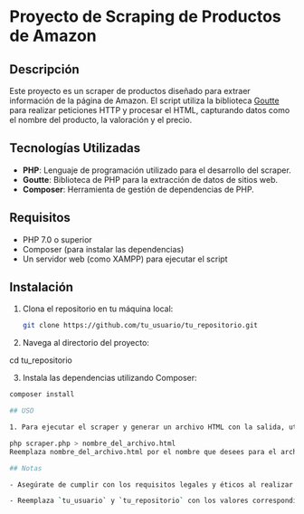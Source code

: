 # Proyecto de Scraping de Productos de Amazon

## Descripción

Este proyecto es un scraper de productos diseñado para extraer información de la página de Amazon. El script utiliza la biblioteca [Goutte](https://github.com/FriendsOfPHP/Goutte) para realizar peticiones HTTP y procesar el HTML, capturando datos como el nombre del producto, la valoración y el precio.

## Tecnologías Utilizadas

- **PHP**: Lenguaje de programación utilizado para el desarrollo del scraper.
- **Goutte**: Biblioteca de PHP para la extracción de datos de sitios web.
- **Composer**: Herramienta de gestión de dependencias de PHP.

## Requisitos

- PHP 7.0 o superior
- Composer (para instalar las dependencias)
- Un servidor web (como XAMPP) para ejecutar el script

## Instalación

1. Clona el repositorio en tu máquina local:
   ```bash
   git clone https://github.com/tu_usuario/tu_repositorio.git

2. Navega al directorio del proyecto:
 
  cd tu_repositorio

3. Instala las dependencias utilizando Composer:
  ```bash
  composer install

## USO

1. Para ejecutar el scraper y generar un archivo HTML con la salida, utiliza el siguiente comando:
  
  php scraper.php > nombre_del_archivo.html
  Reemplaza nombre_del_archivo.html por el nombre que desees para el archivo de salida.

## Notas
  
- Asegúrate de cumplir con los requisitos legales y éticos al realizar scraping en sitios web.
  
- Reemplaza `tu_usuario` y `tu_repositorio` con los valores correspondientes. ¡Así quedará más claro para quien use tu proyecto! Si necesitas más cambios, no dudes en decírmelo.


